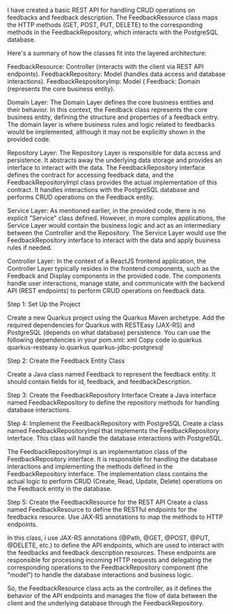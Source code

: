 I have created a basic REST API for handling CRUD operations on feedbacks and feedback description. The FeedbackResource class maps the HTTP methods (GET, POST, PUT, DELETE) to the corresponding methods in the FeedbackRepository, which interacts with the PostgreSQL database.

Here's a summary of how the classes fit into the layered architecture:

FeedbackResource: Controller (interacts with the client via REST API endpoints).
FeedbackRepository: Model (handles data access and database interactions).
FeedbackRespositoryImp: Model (
Feedback: Domain (represents the core business entity).

Domain Layer: The Domain Layer defines the core business entities and their behavior. In this context, the Feedback class represents the core business entity, defining the structure and properties of a feedback entry. The domain layer is where business rules and logic related to feedbacks would be implemented, although it may not be explicitly shown in the provided code.

Repository Layer: The Repository Layer is responsible for data access and persistence. It abstracts away the underlying data storage and provides an interface to interact with the data. The FeedbackRepository interface defines the contract for accessing feedback data, and the FeedbackRepositoryImpl class provides the actual implementation of this contract. It handles interactions with the PostgreSQL database and performs CRUD operations on the Feedback entity.

Service Layer: As mentioned earlier, in the provided code, there is no explicit "Service" class defined. However, in more complex applications, the Service Layer would contain the business logic and act as an intermediary between the Controller and the Repository. The Service Layer would use the FeedbackRepository interface to interact with the data and apply business rules if needed.

Controller Layer: In the context of a ReactJS frontend application, the Controller Layer typically resides in the frontend components, such as the Feedback and Display components in the provided code. The components handle user interactions, manage state, and communicate with the backend API (REST endpoints) to perform CRUD operations on feedback data.



Step 1: Set Up the Project

Create a new Quarkus project using the Quarkus Maven archetype. 
Add the required dependencies for Quarkus with RESTEasy (JAX-RS) and PostgreSQL (depends on what database) persistence. You can use the following dependencies in your pom.xml:
xml
Copy code
<dependency>
    <groupId>io.quarkus</groupId>
    <artifactId>quarkus-resteasy</artifactId>
</dependency>
<dependency>
    <groupId>io.quarkus</groupId>
    <artifactId>quarkus-jdbc-postgresql</artifactId>
</dependency>


Step 2: Create the Feedback Entity Class

Create a Java class named Feedback to represent the feedback entity. It should contain fields for id, feedback, and feedbackDescription.


Step 3: Create the FeedbackRepository Interface
Create a Java interface named FeedbackRepository to define the repository methods for handling database interactions.

Step 4: Implement the FeedbackRepository with PostgreSQL
Create a class named FeedbackRepositoryImpl that implements the FeedbackRepository interface. This class will handle the database interactions with PostgreSQL.

The FeedbackRepositoryImpl is an implementation class of the FeedbackRepository interface. It is responsible for handling the database interactions and implementing the methods defined in the FeedbackRepository interface. The implementation class contains the actual logic to perform CRUD (Create, Read, Update, Delete) operations on the Feedback entity in the database.


Step 5: Create the FeedbackResource for the REST API
Create a class named FeedbackResource to define the RESTful endpoints for the feedbacks resource. Use JAX-RS annotations to map the methods to HTTP endpoints.

In this class, i use JAX-RS annotations (@Path, @GET, @POST, @PUT, @DELETE, etc.) to define the API endpoints, which are used to interact with the feedbacks and feedback description resources. These endpoints are responsible for processing incoming HTTP requests and delegating the corresponding operations to the FeedbackRepository component (the "model") to handle the database interactions and business logic.

So, the FeedbackResource class acts as the controller, as it defines the behavior of the API endpoints and manages the flow of data between the client and the underlying database through the FeedbackRepository.
